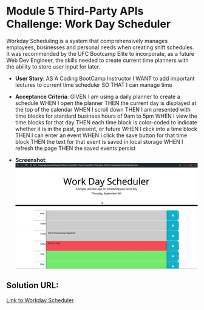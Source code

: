 # Module 5 Third-Party APIs Challenge: Work Day Scheduler
Workday Scheduling is a system that comprehensively manages employees, businesses and personal needs when creating shift schedules. It was recommended by the UFC Bootcamp Elite to incorporate, as a future Web Dev Engineer, the skills needed to create current time planners with the ability to store user input for later.


* **User Story**: 
AS A Coding BootCamp Instructor
I WANT to add important lectures to current time scheduler
SO THAT I can manage time  

* **Acceptance Criteria**: 
GIVEN I am using a daily planner to create a schedule
WHEN I open the planner
THEN the current day is displayed at the top of the calendar
WHEN I scroll down
THEN I am presented with time blocks for standard business hours of 9am to 5pm
WHEN I view the time blocks for that day
THEN each time block is color-coded to indicate whether it is in the past, present, or future
WHEN I click into a time block
THEN I can enter an event
WHEN I click the save button for that time block
THEN the text for that event is saved in local storage
WHEN I refresh the page
THEN the saved events persist

* **Screenshot**: 
![](./assets/05-third-party-apis-homework-demo.gif)

## Solution URL:

[Link to Workday Scheduler](https://dirtyrice901.github.io/workday-scheduler/)


